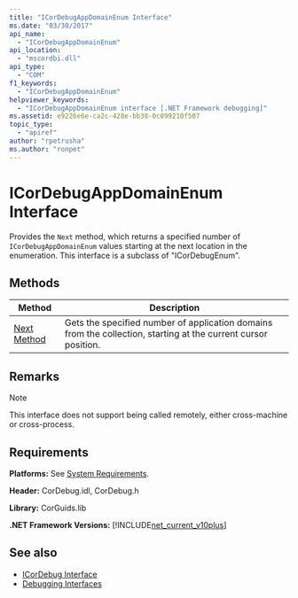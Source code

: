 ```yaml
---
title: "ICorDebugAppDomainEnum Interface"
ms.date: "03/30/2017"
api_name: 
  - "ICorDebugAppDomainEnum"
api_location: 
  - "mscordbi.dll"
api_type: 
  - "COM"
f1_keywords: 
  - "ICorDebugAppDomainEnum"
helpviewer_keywords: 
  - "ICorDebugAppDomainEnum interface [.NET Framework debugging]"
ms.assetid: e9226e6e-ca2c-428e-bb38-0c099210f507
topic_type: 
  - "apiref"
author: "rpetrusha"
ms.author: "ronpet"
---
```

# ICorDebugAppDomainEnum Interface

Provides the `Next` method, which returns a specified number of `ICorDebugAppDomainEnum` values starting at the next location in the enumeration. This interface is a subclass of "ICorDebugEnum".  
  
## Methods  
  
|Method|Description|  
|------------|-----------------|  
|[Next Method](../../../../docs/framework/unmanaged-api/debugging/icordebugappdomainenum-next-method.md)|Gets the specified number of application domains from the collection, starting at the current cursor position.|  
  
## Remarks  
  
> [!NOTE]
>  This interface does not support being called remotely, either cross-machine or cross-process.  
  
## Requirements  
 **Platforms:** See [System Requirements](../../../../docs/framework/get-started/system-requirements.md).  
  
 **Header:** CorDebug.idl, CorDebug.h  
  
 **Library:** CorGuids.lib  
  
 **.NET Framework Versions:** [!INCLUDE[net_current_v10plus](../../../../includes/net-current-v10plus-md.md)]  
  
## See also
- [ICorDebug Interface](../../../../docs/framework/unmanaged-api/debugging/icordebug-interface.md)
- [Debugging Interfaces](../../../../docs/framework/unmanaged-api/debugging/debugging-interfaces.md)
